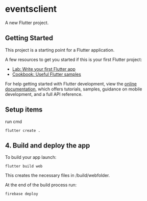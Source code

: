 # eventsclient

A new Flutter project.

## Getting Started

This project is a starting point for a Flutter application.

A few resources to get you started if this is your first Flutter project:

-   [Lab: Write your first Flutter app](https://docs.flutter.dev/get-started/codelab)
-   [Cookbook: Useful Flutter samples](https://docs.flutter.dev/cookbook)

For help getting started with Flutter development, view the
[online documentation](https://docs.flutter.dev/), which offers tutorials,
samples, guidance on mobile development, and a full API reference.

## Setup items

run cmd

```
flutter create .
```

## 4. Build and deploy the app

To build your app launch:

```
flutter build web
```

This creates the necessary files in /build/webfolder.

At the end of the build process run:

```
firebase deploy
```
